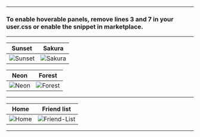 
---

### To enable hoverable panels, remove lines 3 and 7 in your user.css or enable the snippet in marketplace.

---

|                                 Sunset                                 |                                 Sakura                                 |
| :------------------------------------------------------------------: | :-------------------------------------------------------------------------: |
| ![Sunset](https://comfy-themes.github.io/Spicetify/Comfy-Chromatic/colors/Sunset.png) | ![Sakura](https://comfy-themes.github.io/Spicetify/Comfy-Chromatic/colors/Sakura.png) |

|                                 Neon                                 |                                 Forest                                 |
| :------------------------------------------------------------------: | :-------------------------------------------------------------------------: |
| ![Neon](https://comfy-themes.github.io/Spicetify/Comfy-Chromatic/colors/Neon.png) | ![Forest](https://comfy-themes.github.io/Spicetify/Comfy-Chromatic/colors/Forest.png) |

---

|                                 Home                                 |                                 Friend list                                 |
| :------------------------------------------------------------------: | :-------------------------------------------------------------------------: |
| ![Home](https://comfy-themes.github.io/Spicetify/Comfy-Chromatic/assets/home.gif) | ![Friend-List](https://comfy-themes.github.io/Spicetify/Comfy-Chromatic/assets/friend-list.gif) |

---